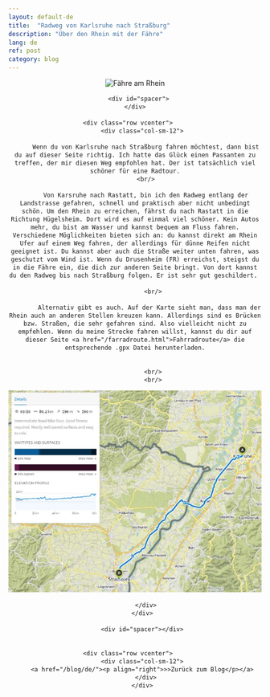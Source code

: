 ```yaml
---
layout: default-de
title:  "Radweg von Karlsruhe nach Straßburg"
description: "Über den Rhein mit der Fähre"
lang: de
ref: post
category: blog
---
```


<div class="container blog" align="center">
     <div class="row vcenter">
         <div class="col-sm-12">
        <img src="https://batardo.github.io/Images/IMG_0128.JPG" id="" alt="Fähre am Rhein">
        </div>
      </div>

      <div id="spacer">
    </div>

      <div class="row vcenter">      
        <div class="col-sm-12">

          Wenn du von Karlsruhe nach Straßburg fahren möchtest, dann bist du auf dieser Seite richtig. Ich hatte das Glück einen Passanten zu treffen, der mir diesen Weg empfohlen hat. Der ist tatsächlich viel schöner für eine Radtour.
          <br/>

          Von Karsruhe nach Rastatt, bin ich den Radweg entlang der Landstrasse gefahren, schnell und praktisch aber nicht unbedingt schön. Um den Rhein zu erreichen, fährst du nach Rastatt in die Richtung Hügelsheim. Dort wird es auf einmal viel schöner. Kein Autos mehr, du bist am Wasser und kannst bequem am Fluss fahren. Verschiedene Möglichkeiten bieten sich an: du kannst direkt am Rhein Ufer auf einem Weg fahren, der allerdings für dünne Reifen nicht geeignet ist. Du kannst aber auch die Straße weiter unten fahren, was geschutzt vom Wind ist. Wenn du Drusenheim (FR) erreichst, steigst du in die Fähre ein, die dich zur anderen Seite bringt. Von dort kannst du den Radweg bis nach Straßburg folgen. Er ist sehr gut geschildert. 

              <br/>

            Alternativ gibt es auch. Auf der Karte sieht man, dass man der Rhein auch an anderen Stellen kreuzen kann. Allerdings sind es Brücken bzw. Straßen, die sehr gefahren sind. Also vielleicht nicht zu empfehlen. Wenn du meine Strecke fahren willst, kannst du dir auf dieser Seite <a href="/farradroute.html">Fahrradroute</a> die entsprechende .gpx Datei herunterladen.


              <br/>
              <br/>


<a href="https://en.komoot.de/tour/11750427/embed" target="_blank"><img src="https://raw.githubusercontent.com/batardo/batardo.github.io/master/Images/Routes//11750427_09.JPG" alt="Radweg von Karlsruhe nach Straßburg" id="mapa"></a>
            
          </div>
        </div>

        <div id="spacer"></div>


      <div class="row vcenter">      
        <div class="col-sm-12">
        <a href="/blog/de/"><p align="right">>>Zurück zum Blog</p></a>
          </div>
        </div>


  </div>
